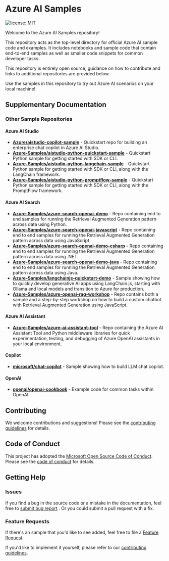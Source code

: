 
# Azure AI Samples

[![license: MIT](https://img.shields.io/badge/License-MIT-purple.svg)](LICENSE)

Welcome to the Azure AI Samples repository!

This repository acts as the top-level directory for official Azure AI sample code and examples. It includes notebooks and sample code that contain end-to-end samples as well as smaller code snippets for common developer tasks.

This repository is entirely open source, guidance on how to contribute and links to additional repositories are provided below.

Use the samples in this repository to try out Azure AI scenarios on your local machine!

## Supplementary Documentation

### Other Sample Repositories

#### Azure AI Studio

* **[Azure/aistudio-copilot-sample]** - Quickstart repo for building an enterprise chat copilot in Azure AI Studio.
* **[Azure-Samples/aistudio-python-quickstart-sample](https://github.com/Azure-Samples/aistudio-python-quickstart-sample)** - Quickstart Python sample for getting started with SDK or CLI.
* **[Azure-Samples/aistudio-python-langchain-sample](https://github.com/Azure-Samples/aistudio-python-langchain-sample)** - Quickstart Python sample for getting started with SDK or CLI, along with the LangChain framework.
* **[Azure-Samples/aistudio-python-promptflow-sample](https://github.com/Azure-Samples/aistudio-python-promptflow-sample)** - Quickstart Python sample for getting started with SDK or CLI, along with the PromptFlow framework.

#### Azure AI Search

* **[Azure-Samples/azure-search-openai-demo]** - Repo containing end to end samples for running the Retrieval
  Augmented Generation pattern across data using Python.
* **[Azure-Samples/azure-search-openai-javascript]** - Repo containing end to end samples for running the Retrieval
  Augmented Generation pattern across data using JavaScript.
* **[Azure-Samples/azure-search-openai-demo-csharp]** - Repo containing end to end samples for running the Retrieval
  Augmented Generation pattern across data using .NET.
* **[Azure-Samples/azure-search-openai-demo-java]** - Repo containing end to end samples for running the Retrieval
  Augmented Generation pattern across data using Java.
* **[Azure-Samples/langchainjs-quickstart-demo]** - Sample showing how to quickly develop generative AI apps using LangChain.js, starting with Ollama and local models and transition to Azure for production.
* **[Azure-Samples/azure-openai-rag-workshop]** - Repo contains both a sample and a step-by-step workshop on how to build a custom chatbot with Retrieval
  Augmented Generation using JavaScript.

#### Azure AI Assistant
* **[Azure-Samples/azure-ai-assistant-tool]** - Repo containing the Azure AI Assistant Tool and Python middleware libraries for quick experimentation, testing, and debugging of Azure OpenAI assistants in your local environment.

#### Copilot

* **[microsoft/chat-copilot]** - Sample showing how to build LLM chat copilot.

#### OpenAI

* **[openai/openai-cookbook]** - Example code for common tasks within OpenAI.

## Contributing

We welcome contributions and suggestions! Please see the [contributing guidelines] for details.

## Code of Conduct

This project has adopted the [Microsoft Open Source Code of Conduct](https://opensource.microsoft.com/codeofconduct/). Please see the [code of conduct](CODE_OF_CONDUCT.md) for details.

## Getting Help

### Issues

If you find a bug in the source code or a mistake in the documentation, feel free to [submit bug report][new issue page]
. Or you could submit a pull request with a fix.

### Feature Requests

If there's an sample that you'd like to see added, feel free to file a [Feature Request][new issue page].

If you'd like to implement it yourself, please refer to our [contributing guidelines].

[Azure/aistudio-copilot-sample]: https://github.com/Azure/aistudio-copilot-sample
[Azure-Samples/azure-search-openai-demo]: https://github.com/Azure-Samples/azure-search-openai-demo
[Azure-Samples/azure-search-openai-javascript]: https://github.com/Azure-Samples/azure-search-openai-javascript
[Azure-Samples/azure-search-openai-demo-csharp]: https://github.com/Azure-Samples/azure-search-openai-demo-csharp
[Azure-Samples/azure-search-openai-demo-java]: https://github.com/Azure-Samples/azure-search-openai-demo-java
[Azure-Samples/langchainjs-quickstart-demo]: https://github.com/Azure-Samples/langchainjs-quickstart-demo
[Azure-Samples/azure-openai-rag-workshop]: https://github.com/Azure-Samples/azure-openai-rag-workshop/tree/base
[Azure-Samples/azure-ai-assistant-tool]: https://github.com/Azure-Samples/azureai-assistant-tool
[contributing guidelines]: ./CONTRIBUTING.md
[microsoft/chat-copilot]: https://github.com/microsoft/chat-copilot
[new issue page]: https://github.com/Azure-Samples/azureai-samples/issues/new/choose
[openai/openai-cookbook]: https://github.com/openai/openai-cookbook/tree/main/examples
